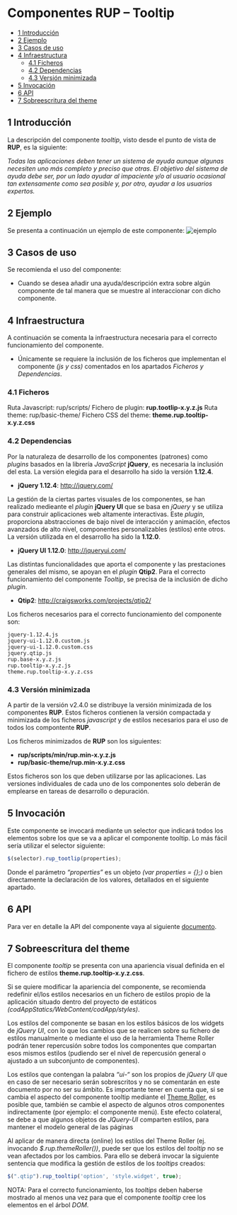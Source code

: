 #	Componentes RUP – Tooltip

<!-- MDTOC maxdepth:6 firsth1:1 numbering:0 flatten:0 bullets:1 updateOnSave:1 -->

   - [1   Introducción](#intro)   
   - [2   Ejemplo](#ejemplo)   
   - [3   Casos de uso](#casos-de-uso)   
   - [4 Infraestructura](#infraestructura)   
      - [4.1 Ficheros](#ficheros)   
      - [4.2 Dependencias](#dependencias)   
      - [4.3 Versión minimizada](#v-minimizada)   
   - [5   Invocación](#invocac)   
   - [6 API](#api)   
   - [7   Sobreescritura del theme](#theme)   

<!-- /MDTOC -->


<a id="intro"></a>
##	1	Introducción
La descripción del componente *tooltip*, visto desde el punto de vista de **RUP**, es la siguiente:

*Todas las aplicaciones deben tener un sistema de ayuda aunque algunas necesiten uno más completo y preciso que otras. El objetivo del sistema de ayuda debe ser, por un lado ayudar al impaciente y/o al usuario ocasional tan extensamente como sea posible y, por otro, ayudar a los usuarios expertos.*

<a id="ejemplo"></a>
##	2	Ejemplo
Se presenta a continuación un ejemplo de este componente:
![ejemplo](img/rup.tooltip_1.png)

<a id="casos-de-uso"></a>
##	3	Casos de uso
Se recomienda el uso del componente:
+	Cuando se desea añadir una ayuda/descripción extra sobre algún componente de tal manera que se muestre al interaccionar con dicho componente.

<a id="infraestructura"></a>
##	4 Infraestructura
A continuación se comenta la infraestructura necesaria para el correcto funcionamiento del componente.

+	Únicamente se requiere la inclusión de los ficheros que implementan el componente *(js y css)* comentados en los apartados *Ficheros y Dependencias*.


<a id="ficheros"></a>
###	4.1	Ficheros
Ruta Javascript: rup/scripts/
Fichero de plugin: **rup.tootlip-x.y.z.js**
Ruta theme: rup/basic-theme/
Fichero CSS del theme: **theme.rup.tooltip-x.y.z.css**

<a id="dependencias"></a>
###	4.2	Dependencias
Por la naturaleza de desarrollo de los componentes (patrones) como *plugins* basados en la librería *JavaScript* **jQuery**, es necesaria la inclusión del esta. La versión elegida para el desarrollo ha sido la versión **1.12.4**.
+	**jQuery 1.12.4**: http://jquery.com/

La gestión de la ciertas partes visuales de los componentes, se han realizado medieante el *plugin* **jQuery UI** que se basa en *jQuery* y se utiliza para construir aplicaciones web altamente interactivas. Este *plugin*, proporciona abstracciones de bajo nivel de interacción y animación, efectos avanzados de alto nivel, componentes personalizables (estilos) ente otros. La versión utilizada en el desarrollo ha sido la **1.12.0**.
+	**jQuery UI 1.12.0**: http://jqueryui.com/

Las distintas funcionalidades que aporta el componente y las prestaciones generales del mismo, se apoyan en el *plugin* **Qtip2**. Para el correcto funcionamiento del componente *Tooltip*, se precisa de la inclusión de dicho *plugin*.
+	**Qtip2**: http://craigsworks.com/projects/qtip2/

Los ficheros necesarios para el correcto funcionamiento del componente son:

    jquery-1.12.4.js
	jquery-ui-1.12.0.custom.js
	jquery-ui-1.12.0.custom.css
	jquery.qtip.js
	rup.base-x.y.z.js
	rup.tooltip-x.y.z.js
	theme.rup.tooltip-x.y.z.css

<a id="v-minimizada"></a>
###	4.3	Versión minimizada
A partir de la versión v2.4.0 se distribuye la versión minimizada de los componentes **RUP**. Estos ficheros contienen la versión compactada y minimizada de los ficheros *javascript* y de estilos necesarios para el uso de todos los compontente **RUP**.

Los ficheros minimizados de **RUP** son los siguientes:
+	**rup/scripts/min/rup.min-x.y.z.js**
+	**rup/basic-theme/rup.min-x.y.z.css**

Estos ficheros son los que deben utilizarse por las aplicaciones. Las versiones individuales de cada uno de los componentes solo deberán de emplearse en tareas de desarrollo o depuración.

<a id="invocac"></a>
##	5	Invocación
Este componente se invocará mediante un selector que indicará todos los elementos sobre los que se va a aplicar el componente tooltip. Lo más fácil sería utilizar el selector siguiente:
```javascript
$(selector).rup_tootlip(properties);
```

Donde el parámetro *“properties”* es un objeto *(var properties = {};)* o bien directamente la declaración de los valores, detallados en el siguiente apartado.

<a id="api"></a>
##	6 API
Para ver en detalle la API del componente vaya al siguiente [documento](../api/rup.tooltip.md).

<a id="theme"></a>
##	7	Sobreescritura del theme
El componente *tooltip* se presenta con una apariencia visual definida en el fichero de estilos **theme.rup.tooltip-x.y.z.css**.

Si se quiere modificar la apariencia del componente, se recomienda redefinir el/los estilos necesarios en un fichero de estilos propio de la aplicación situado dentro del proyecto de estáticos *(codAppStatics/WebContent/codApp/styles)*.

Los estilos del componente se basan en los estilos básicos de los widgets de *jQuery UI*, con lo que los cambios que se realicen sobre su fichero de estilos manualmente o mediante el uso de la herramienta Theme Roller podrán tener repercusión sobre todos los componentes que compartan esos mismos estilos (pudiendo ser el nivel de repercusión general o ajustado a un subconjunto de componentes).

Los estilos que contengan la palabra *“ui-“* son los propios de *jQuery UI* que en caso de ser necesario serán sobrescritos y no se comentarán en este documento por no ser su ámbito. Es importante tener en cuenta que, si se cambia el aspecto del componente tooltip mediante el [Theme Roller](http://jqueryui.com/themeroller/), es posible que, también se cambie el aspecto de algunos otros componentes indirectamente (por ejemplo: el componente menú). Este efecto colateral, se debe a que algunos objetos de *JQuery-UI* comparten estilos, para mantener el modelo general de las páginas

Al aplicar de manera directa (online) los estilos del Theme Roller (ej. invocando *$.rup.themeRoller())*, puede ser que los estilos del *tooltip* no se vean afectados por los cambios. Para ello se deberá invocar la siguiente sentencia que modifica la gestión de estilos de los *tooltips* creados:
```javascript
$(".qtip").rup_tooltip('option', 'style.widget', true);
```
 NOTA: Para el correcto funcionamiento, los *tooltips* deben haberse mostrado al menos una vez para que el componente *tooltip* cree los elementos en el árbol *DOM*.
